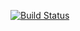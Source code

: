 [![Build Status](https://travis-ci.org/Abdulwahaab710/ocTerminal.svg?branch=master)](https://travis-ci.org/Abdulwahaab710/ocTerminal)
